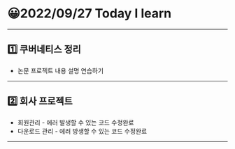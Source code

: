 # 😀2022/09/27 Today I learn
-------------------------
## 1️⃣ 쿠버네티스 정리
  * 논문 프로젝트 내용 설명 연습하기
------------------------
## 2️⃣ 회사 프로젝트
  * 회원관리 - 에러 발생할 수 있는 코드 수정완료
  * 다운로드 관리 - 에러 방생할 수 있는 코드 수정완료
-------------------------
